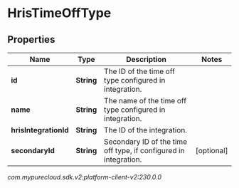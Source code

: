 # HrisTimeOffType


## Properties

| Name | Type | Description | Notes |
| ------------ | ------------- | ------------- | ------------- |
| **id** | **String** | The ID of the time off type configured in integration. |  |
| **name** | **String** | The name of the time off type configured in integration. |  |
| **hrisIntegrationId** | **String** | The ID of the integration. |  |
| **secondaryId** | **String** | Secondary ID of the time off type, if configured in integration. |  [optional] |




_com.mypurecloud.sdk.v2:platform-client-v2:230.0.0_
